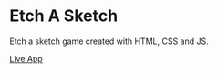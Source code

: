# Etch A Sketch
Etch a sketch game created with HTML, CSS and JS.

[Live App](https://deniselupe.github.io/etch-a-sketch/)